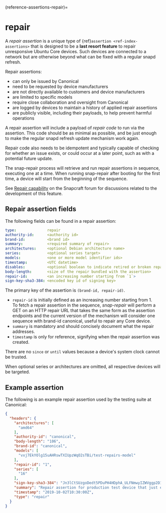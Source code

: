 (reference-assertions-repair)=
# repair

A _repair assertion_ is a unique type of {ref}`assertion <ref-index-assertions>` that is designed to be a **last resort feature** to repair unresponsive Ubuntu Core devices. Such devices are connected to a network but are otherwise beyond what can be fixed with a regular snapd refresh.

Repair assertions:
- can only be issued by Canonical
- need to be requested by device manufacturers
- are not directly available to customers and device manufacturers
- are limited to specific models
- require close collaboration and oversight from Canonical
- are logged by devices to maintain a history of applied repair assertions
- are publicly visible, including their payloads, to help prevent harmful operations

A repair assertion will include a payload of _repair code_ to run via the assertion. This code should be as minimal as possible, and be just enough to make the regular snapd refresh update mechanism work again.

Repair code also needs to be idempotent and typically capable of checking for whether an issue exists, or could occur at a later point, such as with a potential future update.

The snap-repair process will retrieve and run repair assertions in sequence, executing one at a time. When running snap-repair after booting for the first time, a device will start from the beginning of the sequence.

See [Repair capability](https://forum.snapcraft.io/t/repair-capability-emergency-fixes/311) on the Snapcraft forum for discussions related to the development of this feature.

## Repair assertion fields

The following fields can be found in a repair assertion:

```yaml
type:              repair
authority-id:      <authority id>
brand-id:          <brand id>
summary:           <required summary of repair>
architectures:     <optional Debian architecture name>
series:            <optional series target>
models:            <one or more model identifier ids>
timestamp:         <UTC datetime>
disables:          <optional boolean to indicate retired or broken repairs>
body-length:       <size of the repair bundled with the assertion> 
repair-id:         <an increasing number starting from `1`>
sign-key-sha3-384: <encoded key id of signing key>
```

The primary key of the assertion is `(brand-id, repair-id)`.

- `repair-id` is initially defined as an increasing number starting from 1. </br> To fetch a repair assertion in the sequence, _snap-repair_ will perform a GET on
an HTTP repair URL that takes the same form as the assertion endpoints and the
current version of the mechanism will consider one sequence with brand-id
canonical, useful to repair any Core device.
- `summary` is mandatory and should concisely document what the repair addresses.
- `timestamp` is only for reference, signifying when the repair assertion was created.

There are no `since` or `until` values because a device's system clock cannot be trusted.

When optional series or architectures are omitted, all respective
devices will be targeted.

## Example assertion

The following is an example repair assertion used by the testing suite at Canonical:

```json
{
  "headers": {
    "architectures": [
      "amd64"
    ],
    "authority-id": "canonical",
    "body-length": "106",
    "brand-id": "canonical",
    "models": [
      "vxj7EkYOlg15uAHRswTXIUpzWqO2sTBi/test-repairs-model"
    ],
    "repair-id": "1",
    "series": [
      "16"
    ],
    "sign-key-sha3-384": "Jn3lCtSUzgoDedt5PDuPH4HDphA_ULFNmwyIZWVggp2D1jhkv16dnATSMDDrFXzj",
    "summary": "Repair assertion for production test device that just echos",
    "timestamp": "2019-10-02T10:30:00Z",
    "type": "repair"
  }
}
```

